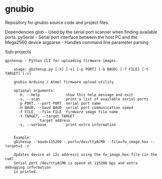 gnubio
======

Repository for gnubio source code and project files.

Dependencies
	glob - Used by the serial port scanner when finding available ports.
	pySerial - Serial port interface between the host PC and the Mega2560 device
	argparse - Handles command line parameter parsing
	

Sub-projects

	gpihexup - Python CLI for uploading firmware images.

	    usage: gbihexup.py [-h] [-s] [-p PORT] [-b BAUD] [-f FILE] [-t TARGET] [-v]
	    
	    gnubio Arduino / Atmel firmware upload utility
	    
	    optional arguments:
	      -h, --help            show this help message and exit
	      -s, --scan            print a list of available serial ports
	      -p PORT, --port PORT  serial port name
	      -b BAUD, --baud BAUD  serial port communication speed
	      -f FILE, --file FILE  firmware image file name
	      -t TARGET, --target TARGET
				    target address
	      -v, --verbose         print extra information

	    
	    Example:
		gbihexup --baud=115200 --port=/dev/ttyACM0 --file=fw_image.hex --target=1 -v
	    
		Updates device at i2c address1 using the fw_image.hex file (in the cwd).
		Serial port /dev/ttyACM0 is opend at 115200 bps and extra debugging information
		is printed. 
